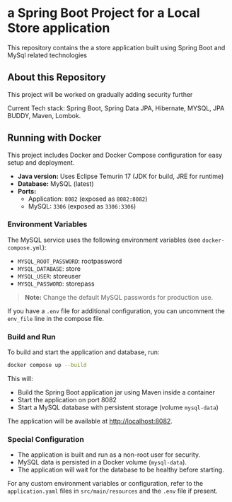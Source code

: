 # a Spring Boot Project for a Local Store application

This repository contains the a store application built using Spring Boot and MySql related technologies

## About this Repository 

This project will be worked on gradually adding security further

Current Tech stack: Spring Boot, Spring Data JPA, Hibernate, MYSQL, JPA BUDDY, Maven, Lombok.

## Running with Docker

This project includes Docker and Docker Compose configuration for easy setup and deployment.

- **Java version:** Uses Eclipse Temurin 17 (JDK for build, JRE for runtime)
- **Database:** MySQL (latest)
- **Ports:**
  - Application: `8082` (exposed as `8082:8082`)
  - MySQL: `3306` (exposed as `3306:3306`)

### Environment Variables

The MySQL service uses the following environment variables (see `docker-compose.yml`):
- `MYSQL_ROOT_PASSWORD`: rootpassword  
- `MYSQL_DATABASE`: store
- `MYSQL_USER`: storeuser
- `MYSQL_PASSWORD`: storepass

> **Note:** Change the default MySQL passwords for production use.

If you have a `.env` file for additional configuration, you can uncomment the `env_file` line in the compose file.

### Build and Run

To build and start the application and database, run:

```sh
docker compose up --build
```

This will:
- Build the Spring Boot application jar using Maven inside a container
- Start the application on port 8082
- Start a MySQL database with persistent storage (volume `mysql-data`)

The application will be available at [http://localhost:8082](http://localhost:8082).

### Special Configuration
- The application is built and run as a non-root user for security.
- MySQL data is persisted in a Docker volume (`mysql-data`).
- The application will wait for the database to be healthy before starting.

For any custom environment variables or configuration, refer to the `application.yaml` files in `src/main/resources` and the `.env` file if present.
